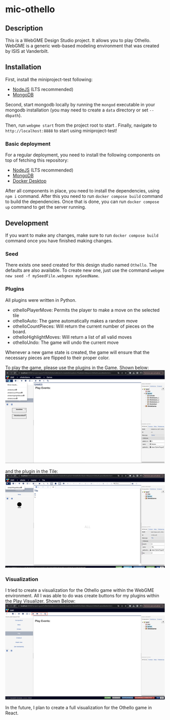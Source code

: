 # mic-othello

## Description
This is a WebGME Design Studio project. It allows you to play Othello. WebGME is a generic web-based modeling environment that was created by ISIS at Vanderbilt.


## Installation
First, install the miniproject-test following:
- [NodeJS](https://nodejs.org/en/) (LTS recommended)
- [MongoDB](https://www.mongodb.com/)

Second, start mongodb locally by running the `mongod` executable in your mongodb installation (you may need to create a `data` directory or set `--dbpath`).

Then, run `webgme start` from the project root to start . Finally, navigate to `http://localhost:8888` to start using miniproject-test!

### Basic deployment
For a regular deployment, you need to install the following components on top of fetching this repository:
- [NodeJS](https://nodejs.org/en/) (LTS recommended)
- [MongoDB](https://www.mongodb.com/)
- [Docker Desktop](https://www.docker.com/products/docker-desktop/)

After all components in place, you need to install the dependencies, using `npm i` command. After this you need to run `docker compose build` command to build the dependencies. Once that is done, you can run `docker compose up` command to get the server running.

## Development
If you want to make any changes, make sure to run `docker compose build` command once you have finished making changes.

### Seed
There exists one seed created for this design studio named `Othello`. The defaults are also available. 
To create new one, just use the command `webgme new seed -f mySeedFile.webgmex mySeedName`.

### Plugins
All plugins were written in Python.
- othelloPlayerMove: Permits the player to make a move on the selected tile
- othelloAuto: The game automatically makes a random move
- othelloCountPieces: Will return the current number of pieces on the board.
- othelloHighlightMoves: Will return a list of all valid moves
- othelloUndo: The game will undo the current move

Whenever a new game state is created, the game will ensure that the necessary pieces are flipped to their proper color. 

To play the game, please use the plugins in the Game. Shown below:
![alt text](https://github.com/ebiwonjumit/mic-miniproject/blob/main/images/gamePlugins.png)


and the plugin in the Tile:
![alt text](https://github.com/ebiwonjumit/mic-miniproject/blob/main/images/tilePlugins.png)


### Visualization
I tried to create a visualization for the Othello game within the WebGME environment. All I was able to do was create buttons for my plugins within the Play Visualizer. Shown Below:
![alt text](https://github.com/ebiwonjumit/mic-miniproject/blob/main/images/buttons.png)

In the future, I plan to create a full visualization for the Othello game in React.






